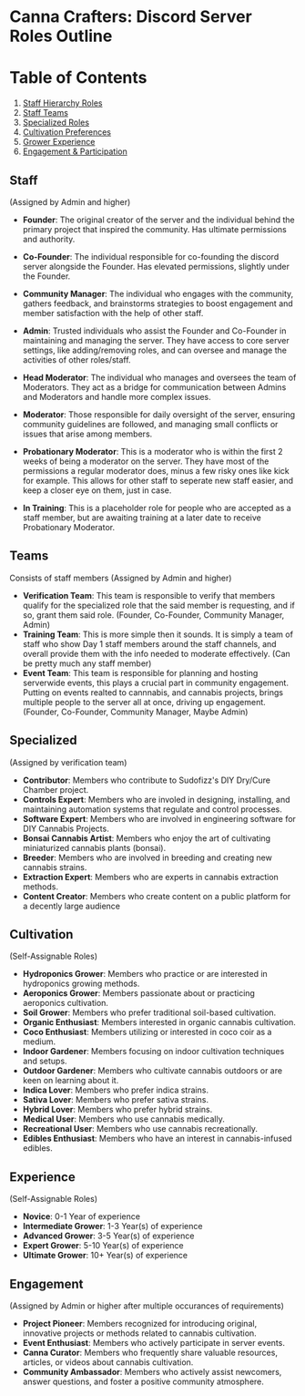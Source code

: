 # Canna Crafters: Discord Server Roles Outline

# Table of Contents
1. [Staff Hierarchy Roles](#Staff)
2. [Staff Teams](#Teams)
3. [Specialized Roles](#Specialized)
4. [Cultivation Preferences](#Cultivation)
5. [Grower Experience](#Experience)
6. [Engagement & Participation](#Engagement)

## Staff
(Assigned by Admin and higher)
- **Founder**: The original creator of the server and the individual behind the primary project that inspired the community. Has ultimate permissions and authority.
- **Co-Founder**: The individual responsible for co-founding the discord server alongside the Founder. Has elevated permissions, slightly under the Founder.
- **Community Manager**: The individual  who engages with the community, gathers feedback, and brainstorms strategies to boost engagement and member satisfaction with the help of other staff. 
- **Admin**: Trusted individuals who assist the Founder and Co-Founder in maintaining and managing the server. They have access to core server settings, like adding/removing roles, and can oversee and manage the activities of other roles/staff.
- **Head Moderator**: The individual who manages and oversees the team of Moderators. They act as a bridge for communication between Admins and Moderators and handle more complex issues.
- **Moderator**: Those responsible for daily oversight of the server, ensuring community guidelines are followed, and managing small conflicts or issues that arise among members.
- **Probationary Moderator**: This is a moderator who is within the first 2 weeks of being a moderator on the server. They have most of the permissions a regular moderator does, minus a few risky ones like kick for example. This allows for other staff to seperate new staff easier, and keep a closer eye on them, just in case.

- **In Training**: This is a placeholder role for people who are accepted as a staff member, but are awaiting training at a later date to receive Probationary Moderator.

## Teams
Consists of staff members (Assigned by Admin and higher)
- **Verification Team**: This team is responsible to verify that members qualify for the specialized role that the said member is requesting, and if so, grant them said role. (Founder, Co-Founder, Community Manager, Admin)
- **Training Team**: This is more simple then it sounds. It is simply a team of staff who show Day 1 staff members around the staff channels, and overall provide them with the info needed to moderate effectively. (Can be pretty much any staff member)
- **Event Team**: This team is responsible for planning and hosting serverwide events, this plays a crucial part in community engagement. Putting on events realted to cannnabis, and cannabis projects, brings multiple people to the server all at once, driving up engagement. (Founder, Co-Founder, Community Manager, Maybe Admin)

## Specialized
(Assigned by verification team)
- **Contributor**: Members who contribute to Sudofizz's DIY Dry/Cure Chamber project.
- **Controls Expert**: Members who are involed in designing, installing, and maintaining automation systems that regulate and control processes.
- **Software Expert**: Members who are involved in engineering software for DIY Cannabis Projects.
- **Bonsai Cannabis Artist**: Members who enjoy the art of cultivating miniaturized cannabis plants (bonsai).
- **Breeder**: Members who are involved in breeding and creating new cannabis strains.
- **Extraction Expert**: Members who are experts in cannabis extraction methods.
- **Content Creator**: Members who create content on a public platform for a decently large audience

## Cultivation
(Self-Assignable Roles)
- **Hydroponics Grower**: Members who practice or are interested in hydroponics growing methods.
- **Aeroponics Grower**: Members passionate about or practicing aeroponics cultivation.
- **Soil Grower**: Members who prefer traditional soil-based cultivation.
- **Organic Enthusiast**: Members interested in organic cannabis cultivation.
- **Coco Enthusiast**: Members utilizing or interested in coco coir as a medium.
- **Indoor Gardener**: Members focusing on indoor cultivation techniques and setups.
- **Outdoor Gardener**: Members who cultivate cannabis outdoors or are keen on learning about it.
- **Indica Lover**: Members who prefer indica strains.
- **Sativa Lover**: Members who prefer sativa strains.
- **Hybrid Lover**: Members who prefer hybrid strains.
- **Medical User**: Members who use cannabis medically.
- **Recreational User**: Members who use cannabis recreationally.
- **Edibles Enthusiast**: Members who have an interest in cannabis-infused edibles.

## Experience
(Self-Assignable Roles)
- **Novice**: 0-1 Year of experience
- **Intermediate Grower**: 1-3 Year(s) of experience
- **Advanced Grower**: 3-5 Year(s) of experience
- **Expert Grower**: 5-10 Year(s) of experience
- **Ultimate Grower**: 10+ Year(s) of experience

## Engagement
(Assigned by Admin or higher after multiple occurances of requirements)
- **Project Pioneer**: Members recognized for introducing original, innovative projects or methods related to cannabis cultivation.
- **Event Enthusiast**: Members who actively participate in server events.
- **Canna Curator**: Members who frequently share valuable resources, articles, or videos about cannabis cultivation.
- **Community Ambassador**: Members who actively assist newcomers, answer questions, and foster a positive community atmosphere.
